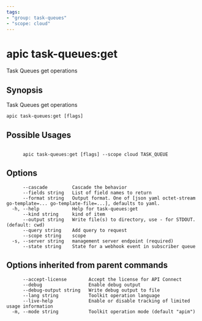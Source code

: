 ```yaml
---
tags:
- "group: task-queues"
- "scope: cloud"
---
```

# apic task-queues:get

Task Queues get operations

## Synopsis

Task Queues get operations

```
apic task-queues:get [flags]
```

## Possible Usages

```

      apic task-queues:get [flags] --scope cloud TASK_QUEUE

```

## Options

```
      --cascade         Cascade the behavior
      --fields string   List of field names to return
      --format string   Output format. One of [json yaml octet-stream go-template=... go-template-file=...], defaults to yaml.
  -h, --help            Help for task-queues:get
      --kind string     kind of item
      --output string   Write file(s) to directory, use - for STDOUT. (default: cwd)
      --query string    Add query to request
      --scope string    scope
  -s, --server string   management server endpoint (required)
      --state string    State for a webhook event in subscriber queue
```

## Options inherited from parent commands

```
      --accept-license        Accept the license for API Connect
      --debug                 Enable debug output
      --debug-output string   Write debug output to file
      --lang string           Toolkit operation language
      --live-help             Enable or disable tracking of limited usage information
  -m, --mode string           Toolkit operation mode (default "apim")
```
